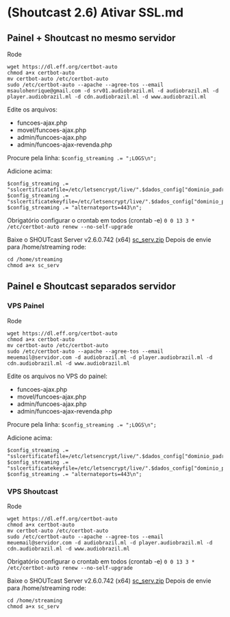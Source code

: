# (Shoutcast 2.6) Ativar SSL.md
## Painel + Shoutcast no mesmo servidor
Rode
```
wget https://dl.eff.org/certbot-auto
chmod a+x certbot-auto
mv certbot-auto /etc/certbot-auto
sudo /etc/certbot-auto --apache --agree-tos --email msaulohenrique@gmail.com -d srv01.audiobrazil.ml -d audiobrazil.ml -d player.audiobrazil.ml -d cdn.audiobrazil.ml -d www.audiobrazil.ml

```
Edite os arquivos:
* funcoes-ajax.php
* movel/funcoes-ajax.php
* admin/funcoes-ajax.php
* admin/funcoes-ajax-revenda.php

Procure pela linha:
```$config_streaming .= ";LOGS\n";```

Adicione acima:
```
$config_streaming .= "sslcertificatefile=/etc/letsencrypt/live/".$dados_config["dominio_padrao"]."/fullchain.pem\n";
$config_streaming .= "sslcertificatekeyfile=/etc/letsencrypt/live/".$dados_config["dominio_padrao"]."/privkey.pem\n";
$config_streaming .= "alternateports=443\n";
```

Obrigatório configurar o crontab em todos (crontab -e)
```0 0 13 3 * /etc/certbot-auto renew --no-self-upgrade```

Baixe o SHOUTcast Server v2.6.0.742 (x64) [sc_serv.zip](https://github.com/voxpanel/wiki/files/11133383/sc_serv.zip)
Depois de envie para /home/streaming rode:
```
cd /home/streaming
chmod a+x sc_serv
```

## Painel e Shoutcast separados servidor
### VPS Painel
Rode
```
wget https://dl.eff.org/certbot-auto
chmod a+x certbot-auto
mv certbot-auto /etc/certbot-auto
sudo /etc/certbot-auto --apache --agree-tos --email meuemail@servidor.com -d audiobrazil.ml -d player.audiobrazil.ml -d cdn.audiobrazil.ml -d www.audiobrazil.ml
```
Edite os arquivos no VPS do painel:
* funcoes-ajax.php
* movel/funcoes-ajax.php
* admin/funcoes-ajax.php
* admin/funcoes-ajax-revenda.php

Procure pela linha:
```$config_streaming .= ";LOGS\n";```

Adicione acima:
```
$config_streaming .= "sslcertificatefile=/etc/letsencrypt/live/".$dados_config["dominio_padrao"]."/fullchain.pem\n";
$config_streaming .= "sslcertificatekeyfile=/etc/letsencrypt/live/".$dados_config["dominio_padrao"]."/privkey.pem\n";
$config_streaming .= "alternateports=443\n";
```

### VPS Shoutcast
Rode
```
wget https://dl.eff.org/certbot-auto
chmod a+x certbot-auto
mv certbot-auto /etc/certbot-auto
sudo /etc/certbot-auto --apache --agree-tos --email meuemail@servidor.com -d audiobrazil.ml -d player.audiobrazil.ml -d cdn.audiobrazil.ml -d www.audiobrazil.ml
```

Obrigatório configurar o crontab em todos (crontab -e)
```0 0 13 3 * /etc/certbot-auto renew --no-self-upgrade```

Baixe o SHOUTcast Server v2.6.0.742 (x64) [sc_serv.zip](https://github.com/voxpanel/wiki/files/11133383/sc_serv.zip)
Depois de envie para /home/streaming rode:
```
cd /home/streaming
chmod a+x sc_serv
```
